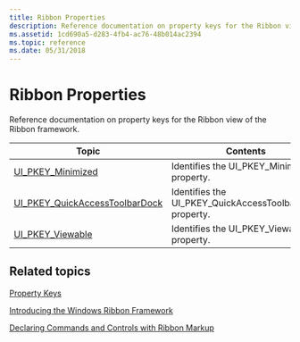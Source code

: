 ```yaml
---
title: Ribbon Properties
description: Reference documentation on property keys for the Ribbon view of the Ribbon framework.
ms.assetid: 1cd690a5-d283-4fb4-ac76-48b014ac2394
ms.topic: reference
ms.date: 05/31/2018
---
```


# Ribbon Properties

Reference documentation on property keys for the Ribbon view of the Ribbon framework.



| Topic                                                                                                    | Contents                                                             |
|----------------------------------------------------------------------------------------------------------|----------------------------------------------------------------------|
| [UI\_PKEY\_Minimized](windowsribbon-reference-properties-uipkey-minimized.md)                           | Identifies the UI\_PKEY\_Minimized property.<br/>              |
| [UI\_PKEY\_QuickAccessToolbarDock](windowsribbon-reference-properties-uipkey-quickaccesstoolbardock.md) | Identifies the UI\_PKEY\_QuickAccessToolbarDock property.<br/> |
| [UI\_PKEY\_Viewable](windowsribbon-reference-properties-uipkey-viewable.md)                             | Identifies the UI\_PKEY\_Viewable property.<br/>               |



 

## Related topics

<dl> <dt>

[Property Keys](windowsribbon-reference-properties.md)
</dt> <dt>

[Introducing the Windows Ribbon Framework](windowsribbon-introduction.md)
</dt> <dt>

[Declaring Commands and Controls with Ribbon Markup](windowsribbon-schema.md)
</dt> </dl>

 

 





